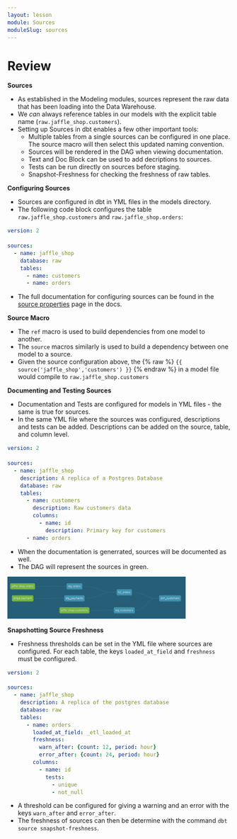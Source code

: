 ```yaml
---
layout: lesson
module: Sources
moduleSlug: sources
---
```


# Review

**Sources**
* As established in the Modeling modules, sources represent the raw data that has been loading into the Data Warehouse.
* We *can* always reference tables in our models with the explicit table name (`raw.jaffle_shop.customers`).
* Setting up Sources in dbt enables a few other important tools:
    * Multiple tables from a single sources can be configured in one place.  The source macro will then select this updated naming convention.
    * Sources will be rendered in the DAG when viewing documentation.
    * Text and Doc Block can be used to add decriptions to sources.
    * Tests can be run directly on sources before staging.
    * Snapshot-Freshness for checking the freshness of raw tables.

**Configuring Sources**
* Sources are configured in dbt in YML files in the models directory.
* The following code block configures the table `raw.jaffle_shop.customers` and `raw.jaffle_shop.orders`:

```yml
version: 2

sources:
  - name: jaffle_shop
    database: raw
    tables:
      - name: customers
      - name: orders
```

* The full documentation for configuring sources can be found in the [source properties](https://docs.getdbt.com/reference/source-properties) page in the docs.

**Source Macro**
* The `ref` macro is used to build dependencies from one model to another.
* The `source` macros similarly is used to build a dependency between one model to a source.
* Given the source configuration above, the {% raw %} `{{ source('jaffle_shop','customers') }}` {% endraw %} in a model file would compile to `raw.jaffle_shop.customers`

**Documenting and Testing Sources**
* Documentation and Tests are configured for models in YML files - the same is true for sources.
* In the same YML file where the sources was configured, descriptions and tests can be added.  Descriptions can be added on the source, table, and column level.

```yml
version: 2

sources:
  - name: jaffle_shop
    description: A replica of a Postgres Database
    database: raw
    tables:
      - name: customers
        description: Raw customers data
        columns:
          - name: id
            description: Primary key for customers
      - name: orders
```
* When the documentation is generrated, sources will be documented as well.
* The DAG will represent the sources in green.

<img src="/ui/img/ondemand/DAG_sources.png" style="width: 80%; margin: auto">

**Snapshotting Source Freshness**
* Freshness thresholds can be set in the YML file where sources are configured.  For each table, the keys `loaded_at_field` and `freshness` must be configured.

```yml
version: 2

sources:
  - name: jaffle_shop
    description: A replica of the postgres database
    database: raw
    tables:
      - name: orders
        loaded_at_field: _etl_loaded_at
        freshness:
          warn_after: {count: 12, period: hour}
          error_after: {count: 24, period: hour}
        columns:
          - name: id
            tests:
              - unique
              - not_null
```

* A threshold can be configured for giving a warning and an error with the keys `warn_after` and `error_after`.
* The freshness of sources can then be determine with the command `dbt source snapshot-freshness`.